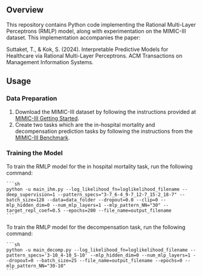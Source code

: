 ## Overview

This repository contains Python code implementing the Rational Multi-Layer Perceptrons (RMLP) model, along with experimentation on the MIMIC-III dataset. This implementation accompanies the paper:

Suttaket, T., & Kok, S. (2024). Interpretable Predictive Models for Healthcare via Rational Multi-Layer Perceptrons. ACM Transactions on Management Information Systems.

## Usage

### Data Preparation

1. Download the MIMIC-III dataset by following the instructions provided at [MIMIC-III Getting Started](https://mimic.mit.edu/docs/gettingstarted/).
2. Create two tasks which are the in-hospital mortality and decompensation prediction tasks by following the instructions from the [MIMIC-III Benchmark](https://github.com/YerevaNN/mimic3-benchmarks).


### Training the Model

To train the RMLP model for the in hospital mortality task, run the following command:

    ```sh
    python -u main_ihm.py --log_likelihood_fn=loglikelihood_filename --deep_supervision=1 --pattern_specs="3-7_6-4_9-7_12-7_15-2_18-7" --batch_size=128 --data=data_folder --dropout=0.0 --clip=0 --mlp_hidden_dim=0 --num_mlp_layers=1 --mlp_pattern_NN="30" --target_repl_coef=0.5 --epochs=200 --file_name=output_filename
    ```

To train the RMLP model for the decompensation task, run the following command:

    ```sh
    python -u main_decomp.py --log_likelihood_fn=loglikelihood_filename --pattern_specs='3-10_4-10_5-10' --mlp_hidden_dim=0 --num_mlp_layers=1 --dropout=0 --batch_size=25 --file_name=output_filename --epochs=0 --mlp_pattern_NN="30-10" 
    ```
